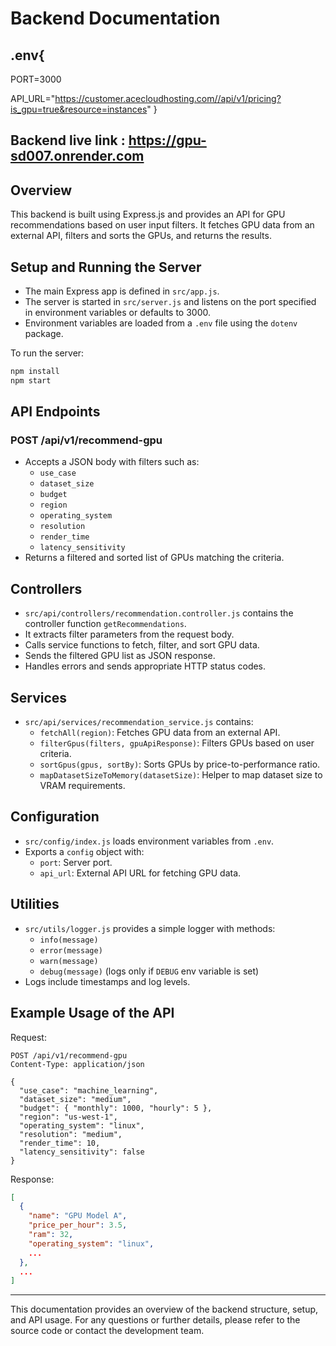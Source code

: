 # Backend Documentation

## .env{

PORT=3000

API_URL="https://customer.acecloudhosting.com//api/v1/pricing?is_gpu=true&resource=instances"
}

## Backend live link : https://gpu-sd007.onrender.com

## Overview

This backend is built using Express.js and provides an API for GPU recommendations based on user input filters. It fetches GPU data from an external API, filters and sorts the GPUs, and returns the results.

## Setup and Running the Server

- The main Express app is defined in `src/app.js`.
- The server is started in `src/server.js` and listens on the port specified in environment variables or defaults to 3000.
- Environment variables are loaded from a `.env` file using the `dotenv` package.

To run the server:

```bash
npm install
npm start
```

## API Endpoints

### POST /api/v1/recommend-gpu

- Accepts a JSON body with filters such as:
  - `use_case`
  - `dataset_size`
  - `budget`
  - `region`
  - `operating_system`
  - `resolution`
  - `render_time`
  - `latency_sensitivity`
- Returns a filtered and sorted list of GPUs matching the criteria.

## Controllers

- `src/api/controllers/recommendation.controller.js` contains the controller function `getRecommendations`.
- It extracts filter parameters from the request body.
- Calls service functions to fetch, filter, and sort GPU data.
- Sends the filtered GPU list as JSON response.
- Handles errors and sends appropriate HTTP status codes.

## Services

- `src/api/services/recommendation_service.js` contains:
  - `fetchAll(region)`: Fetches GPU data from an external API.
  - `filterGpus(filters, gpuApiResponse)`: Filters GPUs based on user criteria.
  - `sortGpus(gpus, sortBy)`: Sorts GPUs by price-to-performance ratio.
  - `mapDatasetSizeToMemory(datasetSize)`: Helper to map dataset size to VRAM requirements.

## Configuration

- `src/config/index.js` loads environment variables from `.env`.
- Exports a `config` object with:
  - `port`: Server port.
  - `api_url`: External API URL for fetching GPU data.

## Utilities

- `src/utils/logger.js` provides a simple logger with methods:
  - `info(message)`
  - `error(message)`
  - `warn(message)`
  - `debug(message)` (logs only if `DEBUG` env variable is set)
- Logs include timestamps and log levels.

## Example Usage of the API

Request:

```http
POST /api/v1/recommend-gpu
Content-Type: application/json

{
  "use_case": "machine_learning",
  "dataset_size": "medium",
  "budget": { "monthly": 1000, "hourly": 5 },
  "region": "us-west-1",
  "operating_system": "linux",
  "resolution": "medium",
  "render_time": 10,
  "latency_sensitivity": false
}
```

Response:

```json
[
  {
    "name": "GPU Model A",
    "price_per_hour": 3.5,
    "ram": 32,
    "operating_system": "linux",
    ...
  },
  ...
]
```

---

This documentation provides an overview of the backend structure, setup, and API usage. For any questions or further details, please refer to the source code or contact the development team.
